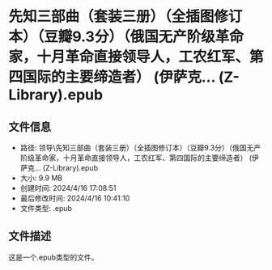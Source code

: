 ﻿# 先知三部曲（套装三册）（全插图修订本）（豆瓣9.3分）（俄国无产阶级革命家，十月革命直接领导人，工农红军、第四国际的主要缔造者） (伊萨克... (Z-Library).epub

## 文件信息
- 路径: 领导\先知三部曲（套装三册）（全插图修订本）（豆瓣9.3分）（俄国无产阶级革命家，十月革命直接领导人，工农红军、第四国际的主要缔造者） (伊萨克... (Z-Library).epub
- 大小: 9.9 MB
- 创建时间: 2024/4/16 17:08:51
- 最后修改时间: 2024/4/16 10:41:10
- 文件类型: .epub

## 文件描述
这是一个.epub类型的文件。

